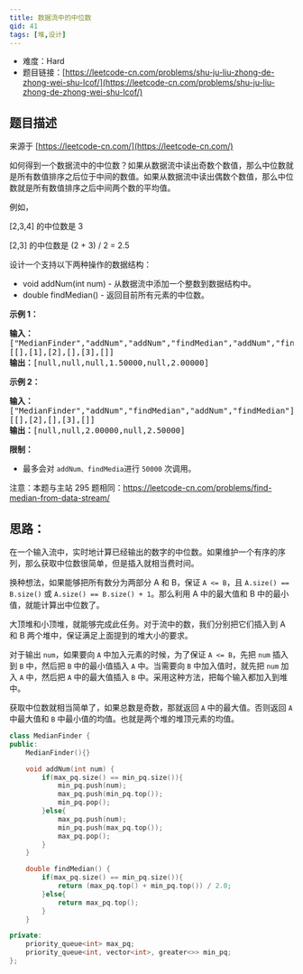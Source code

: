```yaml
---
title: 数据流中的中位数
qid: 41
tags: [堆,设计]
---
```



- 难度：Hard
- 题目链接：[https://leetcode-cn.com/problems/shu-ju-liu-zhong-de-zhong-wei-shu-lcof/](https://leetcode-cn.com/problems/shu-ju-liu-zhong-de-zhong-wei-shu-lcof/)


## 题目描述

来源于 [https://leetcode-cn.com/](https://leetcode-cn.com/)

<p>如何得到一个数据流中的中位数？如果从数据流中读出奇数个数值，那么中位数就是所有数值排序之后位于中间的数值。如果从数据流中读出偶数个数值，那么中位数就是所有数值排序之后中间两个数的平均值。</p>

<p>例如，</p>

<p>[2,3,4]&nbsp;的中位数是 3</p>

<p>[2,3] 的中位数是 (2 + 3) / 2 = 2.5</p>

<p>设计一个支持以下两种操作的数据结构：</p>

<ul>
	<li>void addNum(int num) - 从数据流中添加一个整数到数据结构中。</li>
	<li>double findMedian() - 返回目前所有元素的中位数。</li>
</ul>

<p><strong>示例 1：</strong></p>

<pre><strong>输入：
</strong>[&quot;MedianFinder&quot;,&quot;addNum&quot;,&quot;addNum&quot;,&quot;findMedian&quot;,&quot;addNum&quot;,&quot;findMedian&quot;]
[[],[1],[2],[],[3],[]]
<strong>输出：</strong>[null,null,null,1.50000,null,2.00000]
</pre>

<p><strong>示例 2：</strong></p>

<pre><strong>输入：
</strong>[&quot;MedianFinder&quot;,&quot;addNum&quot;,&quot;findMedian&quot;,&quot;addNum&quot;,&quot;findMedian&quot;]
[[],[2],[],[3],[]]
<strong>输出：</strong>[null,null,2.00000,null,2.50000]</pre>



<p><strong>限制：</strong></p>

<ul>
	<li>最多会对&nbsp;<code>addNum、findMedia</code>进行&nbsp;<code>50000</code>&nbsp;次调用。</li>
</ul>

<p>注意：本题与主站 295 题相同：<a href="https://leetcode-cn.com/problems/find-median-from-data-stream/">https://leetcode-cn.com/problems/find-median-from-data-stream/</a></p>


## 思路：

在一个输入流中，实时地计算已经输出的数字的中位数。如果维护一个有序的序列，那么获取中位数很简单，但是插入就相当费时间。

换种想法，如果能够把所有数分为两部分 A 和 B，保证 `A <= B`，且 `A.size() == B.size()` 或 `A.size() == B.size() + 1`。那么利用 A 中的最大值和 B 中的最小值，就能计算出中位数了。

大顶堆和小顶堆，就能够完成此任务。对于流中的数，我们分别把它们插入到 A 和 B 两个堆中，保证满足上面提到的堆大小的要求。

对于输出 `num`，如果要向 `A` 中加入元素的时候，为了保证 `A <= B`，先把 `num` 插入到 `B` 中，然后把 `B` 中的最小值插入 `A` 中。当需要向 `B` 中加入值时，就先把 `num` 加入 `A` 中，然后把 `A` 中的最大值插入 `B` 中。采用这种方法，把每个输入都加入到堆中。

获取中位数就相当简单了，如果总数是奇数，那就返回 `A` 中的最大值。否则返回 `A` 中最大值和 `B` 中最小值的均值。也就是两个堆的堆顶元素的均值。

```c++
class MedianFinder {
public:
    MedianFinder(){}

    void addNum(int num) {
        if(max_pq.size() == min_pq.size()){
            min_pq.push(num);
            max_pq.push(min_pq.top());
            min_pq.pop();
        }else{
            max_pq.push(num);
            min_pq.push(max_pq.top());
            max_pq.pop();
        }
    }

    double findMedian() {
        if(max_pq.size() == min_pq.size()){
            return (max_pq.top() + min_pq.top()) / 2.0;
        }else{
            return max_pq.top();
        }
    }

private:
    priority_queue<int> max_pq;
    priority_queue<int, vector<int>, greater<>> min_pq;
};
```